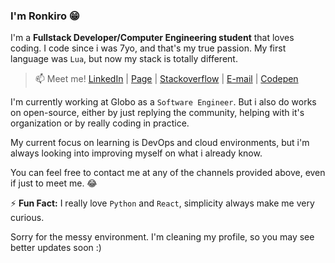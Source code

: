 ### I'm Ronkiro 😁

I'm a **Fullstack Developer/Computer Engineering student** that loves coding. I code since i was 7yo, and that's my true passion. My first language was `Lua`, but now my stack is totally different.

> 📫 Meet me! [LinkedIn](https://www.linkedin.com/in/ronkiro/) | [Page](https://ronkiro.github.io/) | [Stackoverflow](https://stackoverflow.com/users/10473393/alexander-santos) | [E-mail](mailto:dev_alex@outlook.com) | [Codepen](https://codepen.io/ronkiro)

I'm currently working at Globo as a `Software Engineer`. But i also do works on open-source, either by just replying the community, helping with it's organization or by really coding in practice.

My current focus on learning is DevOps and cloud environments, but i'm always looking into improving myself on what i already know.

You can feel free to contact me at any of the channels provided above, even if just to meet me. 😂

⚡ **Fun Fact:** I really love `Python` and `React`, simplicity always make me very curious.

Sorry for the messy environment. I'm cleaning my profile, so you may see better updates soon :)
